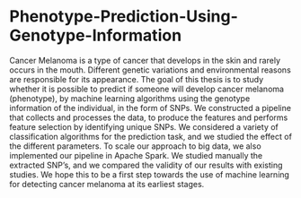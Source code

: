 # Phenotype-Prediction-Using-Genotype-Information
Cancer Melanoma is a type of cancer that develops in the skin and rarely occurs in the mouth. Different genetic variations and environmental reasons are responsible for its appearance.  The goal of this thesis is to study whether it is possible to predict if someone will develop cancer melanoma (phenotype), by machine learning algorithms using the genotype information of the individual, in the form of SNPs. 
We constructed a pipeline that collects and processes the data, to produce the features and performs feature selection by identifying unique SNPs. We considered a variety of classification algorithms for the prediction task, and we studied the effect of the different parameters. To scale our approach to big data, we also implemented our pipeline in Apache Spark. We studied manually the extracted SNP’s, and we compared the validity of our results with existing studies. 
We hope this to be a first step towards the use of machine learning for detecting cancer melanoma at its earliest stages.
